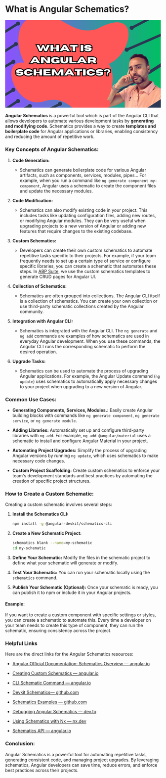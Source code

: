 # What is Angular Schematics?

![Cover Image](cover.png)

**Angular Schematics** is a powerful tool which is part of the Angular CLI that allows developers to automate various development tasks by **generating and modifying code**. Schematics provides a way to create **templates and boilerplate code** for Angular applications or libraries, enabling consistency and reducing the amount of repetitive work.

### Key Concepts of Angular Schematics:

1. **Code Generation:**
   - Schematics can generate boilerplate code for various Angular artifacts, such as components, services, modules, pipes... For example, when you run a command like `ng generate component my-component`, Angular uses a schematic to create the component files and update the necessary modules.

2. **Code Modification:**
   - Schematics can also modify existing code in your project. This includes tasks like updating configuration files, adding new routes, or modifying Angular modules. They can be very useful when upgrading projects to a new version of Angular or adding new features that require changes to the existing codebase.

3. **Custom Schematics:**
   - Developers can create their own custom schematics to automate repetitive tasks specific to their projects. For example, if your team frequently needs to set up a certain type of service or configure specific libraries, you can create a schematic that automates these steps. In [ABP Suite](https://abp.io/suite), we use the custom schematics templates to generate CRUD pages for Angular UI.

4. **Collection of Schematics:**
   - Schematics are often grouped into collections. The Angular CLI itself is a collection of schematics. You can create your own collection or use third-party schematic collections created by the Angular community.

5. **Integration with Angular CLI:**
   - Schematics is integrated with the Angular CLI. The `ng generate` and `ng add` commands are examples of how schematics are used in everyday Angular development. When you use these commands, the Angular CLI runs the corresponding schematic to perform the desired operation.

6. **Upgrade Tasks:**
   - Schematics can be used to automate the process of upgrading Angular applications. For example, the Angular Update command (`ng update`) uses schematics to automatically apply necessary changes to your project when upgrading to a new version of Angular.

### Common Use Cases:

- **Generating Components, Services, Modules.:** Easily create Angular building blocks with commands like `ng generate component`, `ng generate service`, or `ng generate module`.
  
- **Adding Libraries:** Automatically set up and configure third-party libraries with `ng add`. For example, `ng add @angular/material` uses a schematic to install and configure Angular Material in your project.

- **Automating Project Upgrades:** Simplify the process of upgrading Angular versions by running `ng update`, which uses schematics to make necessary code changes.

- **Custom Project Scaffolding:** Create custom schematics to enforce your team's development standards and best practices by automating the creation of specific project structures.

### How to Create a Custom Schematic:

Creating a custom schematic involves several steps:
1. **Install the Schematics CLI:**
   ```bash
   npm install -g @angular-devkit/schematics-cli
   ```

2. **Create a New Schematic Project:**
   ```bash
   schematics blank --name=my-schematic
   cd my-schematic
   ```

3. **Define Your Schematic:** Modify the files in the schematic project to define what your schematic will generate or modify.

4. **Test Your Schematic:** You can run your schematic locally using the `schematics` command.

5. **Publish Your Schematic (Optional):** Once your schematic is ready, you can publish it to npm or include it in your Angular projects.

#### Example:
If you want to create a custom component with specific settings or styles, you can create a schematic to automate this. Every time a developer on your team needs to create this type of component, they can run the schematic, ensuring consistency across the project.



### Helpful Links

Here are the direct links for the Angular Schematics resources:

- [Angular Official Documentation: Schematics Overview — angular.io](https://angular.io/guide/schematics)

- [Creating Custom Schematics — angular.io](https://angular.io/guide/schematics-for-libraries)

- [CLI Schematic Command — angular.io](https://angular.io/cli/schematic)

- [Devkit Schematics— github.com](https://github.com/angular/angular-cli/tree/main/packages/angular_devkit/schematics)

- [Schematics Examples — github.com](https://github.com/angular/angular-cli/tree/main/packages/schematics/angular)

- [Debugging Angular Schematics — dev.to](https://dev.to/nikolasleblanc/debugging-angular-schematics-1ne0)

- [Using Schematics with Nx — nx.dev](https://nx.dev/guides/using-angular-schematics)

- [Schematics API — angular.io](https://angular.io/api/schematics)



### Conclusion:
Angular Schematics is a powerful tool for automating repetitive tasks, generating consistent code, and managing project upgrades. By leveraging schematics, Angular developers can save time, reduce errors, and enforce best practices across their projects.